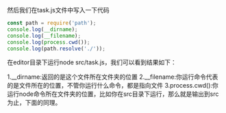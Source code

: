

然后我们在task.js文件中写入一下代码

```js
const path = require('path');
console.log(__dirname);
console.log(__filename);
console.log(process.cwd());
console.log(path.resolve('./'));
```

在editor目录下运行node src/task.js，我们可以看到结果如下：




1.__dirname:返回的是这个文件所在文件夹的位置
2.__filename:你运行命令代表的是文件所在的位置，不管你运行什么命令，都是指向文件
3.process.cwd():你运行node命令所在文件夹的位置，比如你在src目录下运行，那么就是输出到src为止，下面的同理。


